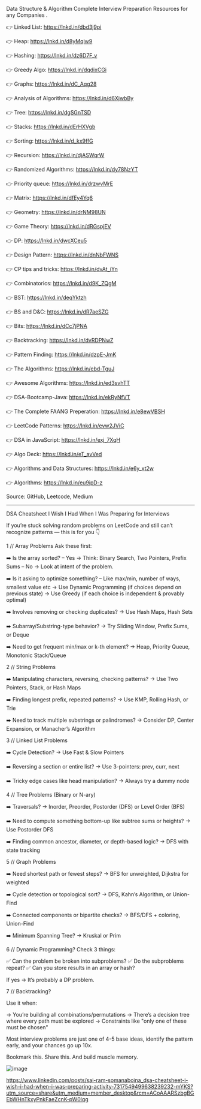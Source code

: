 Data Structure & Algorithm Complete Interview Preparation Resources for any Companies .

👉 Linked List: https://lnkd.in/dbd3j9pi

👉 Heap: https://lnkd.in/d8yMqiw9

👉 Hashing: https://lnkd.in/dz6D7F_v

👉 Greedy Algo: https://lnkd.in/dqdixCGi

👉 Graphs: https://lnkd.in/dC_Aqg28

👉 Analysis of Algorithms: https://lnkd.in/d6XjwbBy

👉 Tree: https://lnkd.in/dgSGnTSD

👉 Stacks: https://lnkd.in/dErHXVgb

👉 Sorting: https://lnkd.in/d_kx9ffG

👉 Recursion: https://lnkd.in/djASWqrW

👉 Randomized Algorithms: https://lnkd.in/dy78NzYT

👉 Priority queue: https://lnkd.in/drzwvMrE

👉 Matrix: https://lnkd.in/dfEy4Yq6

👉 Geometry: https://lnkd.in/drNM98UN

👉 Game Theory: https://lnkd.in/dRGspjEV

👉 DP: https://lnkd.in/dwcXCeu5

👉 Design Pattern: https://lnkd.in/dnNbFWNS

👉 CP tips and tricks: https://lnkd.in/dvAt_iYn

👉 Combinatorics: https://lnkd.in/d9K_ZQgM

👉 BST: https://lnkd.in/deqYktzh

👉 BS and D&C: https://lnkd.in/dR7aeSZG

👉 Bits: https://lnkd.in/dCc7jPNA

👉 Backtracking: https://lnkd.in/dvRDPNwZ

👉 Pattern Finding: https://lnkd.in/dzpE-JmK

👉 The Algorithms: https://lnkd.in/ebd-TguJ

👉 Awesome Algorithms: https://lnkd.in/ed3svhTT

👉 DSA-Bootcamp-Java: https://lnkd.in/ekRyNfVT

👉 The Complete FAANG Preperation: https://lnkd.in/e8ewVBSH

👉 LeetCode Patterns: https://lnkd.in/evw2JViC

👉 DSA in JavaScript: https://lnkd.in/exj_7XqH

👉 Algo Deck: https://lnkd.in/eT_avVed

👉 Algorithms and Data Structures: https://lnkd.in/e6y_xt2w

👉 Algorithms: https://lnkd.in/eu9ipD-z

Source: GitHub, Leetcode, Medium

***************

DSA Cheatsheet I Wish I Had When I Was Preparing for Interviews

If you’re stuck solving random problems on LeetCode and still can’t recognize patterns — this is for you 👇

1 // Array Problems 
Ask these first:

➡️ Is the array sorted? 
– Yes → Think: Binary Search, Two Pointers, Prefix Sums 
– No → Look at intent of the problem.

➡️ Is it asking to optimize something? 
– Like max/min, number of ways, smallest value etc 
→ Use Dynamic Programming (if choices depend on previous state) 
→ Use Greedy (if each choice is independent & provably optimal) 

➡️ Involves removing or checking duplicates? 
→ Use Hash Maps, Hash Sets

➡️ Subarray/Substring-type behavior? 
→ Try Sliding Window, Prefix Sums, or Deque

➡️ Need to get frequent min/max or k-th element? 
→ Heap, Priority Queue, Monotonic Stack/Queue

2 // String Problems 

➡️ Manipulating characters, reversing, checking patterns? 
→ Use Two Pointers, Stack, or Hash Maps

➡️ Finding longest prefix, repeated patterns? 
→ Use KMP, Rolling Hash, or Trie

➡️ Need to track multiple substrings or palindromes? 
→ Consider DP, Center Expansion, or Manacher’s Algorithm

3 // Linked List Problems

➡️ Cycle Detection? 
→ Use Fast & Slow Pointers

➡️ Reversing a section or entire list? 
→ Use 3-pointers: prev, curr, next 

➡️ Tricky edge cases like head manipulation? 
→ Always try a dummy node

4 // Tree Problems (Binary or N-ary) 

➡️ Traversals? 
→ Inorder, Preorder, Postorder (DFS) or Level Order (BFS)

➡️ Need to compute something bottom-up like subtree sums or heights? 
→ Use Postorder DFS

➡️ Finding common ancestor, diameter, or depth-based logic? 
→ DFS with state tracking

5 // Graph Problems

➡️ Need shortest path or fewest steps? 
→ BFS for unweighted, Dijkstra for weighted

➡️ Cycle detection or topological sort? 
→ DFS, Kahn’s Algorithm, or Union-Find

➡️ Connected components or bipartite checks? 
→ BFS/DFS + coloring, Union-Find

➡️ Minimum Spanning Tree? 
→ Kruskal or Prim

6 // Dynamic Programming? 
Check 3 things:

✅ Can the problem be broken into subproblems? 
✅ Do the subproblems repeat? 
✅ Can you store results in an array or hash?

If yes → It’s probably a DP problem.

7 // Backtracking?

Use it when:

→ You’re building all combinations/permutations 
→ There’s a decision tree where every path must be explored 
→ Constraints like "only one of these must be chosen"

Most interview problems are just one of 4-5 base ideas, 
identify the pattern early, and your chances go up 10x.

Bookmark this. Share this. And build muscle memory.

![image](https://github.com/user-attachments/assets/b4df00f1-fd75-4541-b118-69229daaef35)

https://www.linkedin.com/posts/sai-ram-somanaboina_dsa-cheatsheet-i-wish-i-had-when-i-was-preparing-activity-7317549499638239232-mYKS?utm_source=share&utm_medium=member_desktop&rcm=ACoAAARSzbgBGEbWHnTkxyPnkFaeZcnK-pW0lqg


